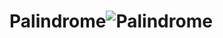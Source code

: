 # Palindrome![Palindrome](https://user-images.githubusercontent.com/58237012/232550380-2cfab829-fa91-4c1d-9f09-d4a4e9d9fc3d.jpg)
